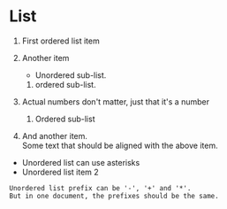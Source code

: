 # List

1. First ordered list item

2. Another item
    * Unordered sub-list.
    1. ordered sub-list.

3. Actual numbers don't matter, just that it's a number
    1. Ordered sub-list

4. And another item.  
    Some text that should be aligned with the above item.

* Unordered list can use asterisks
* Unordered list item 2

```note
Unordered list prefix can be '-', '+' and '*'.
But in one document, the prefixes should be the same.
```
